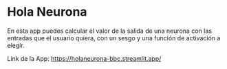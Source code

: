 # Hola Neurona

En esta app puedes calcular el valor de la salida de una neurona con las entradas que el usuario quiera, con un sesgo y una función de activación a elegir.

Link de la App: https://holaneurona-bbc.streamlit.app/
